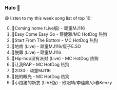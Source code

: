

### Halo 👋

😄 listen to my this week song list of top 10:

0. 🌈Coming home (Live版) - 顽童MJ116
1. 🌈Easy Come Easy Go - 蔡健雅/MC HotDog 热狗
2. 🌈Start From The Bottom - MC HotDog 热狗
3. 🌈地痞 (Live) - 顽童MJ116/瘦子E.SO
4. 🌈脱罪 (Live) - 顽童MJ116
5. 🌈Hip-hop没有派对 (Live) - MC HotDog 热狗
6. 🌈让我RAP - MC HotDog 热狗
7. 🌈2030 - 顽童MJ116
8. 🌈她的眼光 - MC HotDog 热狗
9. 🌈小跑猪的新衣 (LIVE版) - 欧阳靖/李佳隆/小春Kenzy

